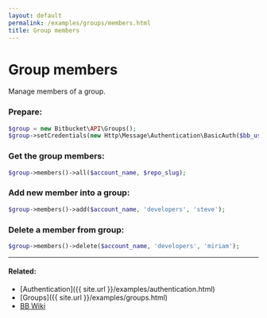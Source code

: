 ```yaml
---
layout: default
permalink: /examples/groups/members.html
title: Group members
---
```


# Group members

Manage members of a group.

### Prepare:
```php
$group = new Bitbucket\API\Groups();
$group->setCredentials(new Http\Message\Authentication\BasicAuth($bb_user, $bb_pass));
```

### Get the group members:
```php
$group->members()->all($account_name, $repo_slug);
```

### Add new member into a group:
```php
$group->members()->add($account_name, 'developers', 'steve');
```

### Delete a member from group:
```php
$group->members()->delete($account_name, 'developers', 'miriam');
```

----

#### Related:
  * [Authentication]({{ site.url }}/examples/authentication.html)
  * [Groups]({{ site.url }}/examples/groups.html)
  * [BB Wiki](https://confluence.atlassian.com/display/BITBUCKET/groups+Endpoint)
